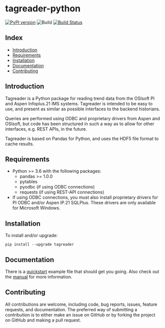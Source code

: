 # tagreader-python <!-- omit in toc -->

[![PyPI version](https://badge.fury.io/py/tagreader.svg)](https://badge.fury.io/py/tagreader)
![Build](https://github.com/equinor/tagreader-python/workflows/Build/badge.svg)
[![Build Status](https://dev.azure.com/EIIDS/tagreader/_apis/build/status/equinor.tagreader-python?branchName=master)](https://dev.azure.com/EIIDS/tagreader/_build/latest?definitionId=5&branchName=master)

## Index <!-- omit in toc -->

- [Introduction](#introduction)
- [Requirements](#requirements)
- [Installation](#installation)
- [Documentation](#documentation)
- [Contributing](#contributing)

## Introduction

Tagreader is a Python package for reading trend data from the OSIsoft PI and Aspen Infoplus.21 IMS systems. Tagreader is
intended to be easy to use, and present as similar as possible interfaces to the backend historians.   

Queries are performed using ODBC and proprietary drivers from Aspen and OSIsoft, but code has been structured in such
a way as to allow for other interfaces, e.g. REST APIs, in the future.
  
Tagreader is based on Pandas for Python, and uses the HDF5 file format to cache results. 

## Requirements

* Python >= 3.6 with the following packages:
  + pandas >= 1.0.0
  + pytables
  + pyodbc (if using ODBC connections)
  + requests (if using REST-API connections)
* If using ODBC connections, you must also install proprietary drivers for PI ODBC and/or Aspen IP.21 SQLPlus. These drivers are only available for Microsoft Windows.

## Installation

To install and/or upgrade:

``` 
pip install --upgrade tagreader
```

## Documentation

There is a [quickstart](docs/quickstart.ipynb) example file that should get you going. Also check out the [manual](docs/manual.md) for more information.

## Contributing

All contributions are welcome, including code, bug reports, issues, feature requests, and documentation. The preferred
way of submitting a contribution is to either make an issue on GitHub or by forking the project on GitHub and making a 
pull request.


